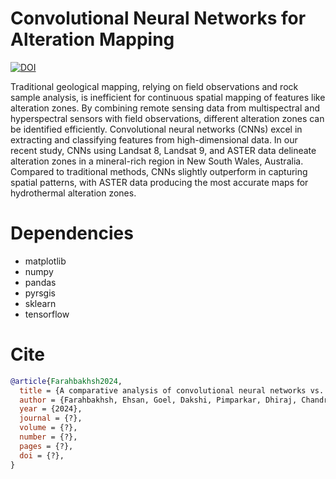 # Convolutional Neural Networks for Alteration Mapping

[![DOI](https://zenodo.org/badge/512082076.svg)](https://zenodo.org/badge/latestdoi/512082076)

Traditional geological mapping, relying on field observations and rock sample analysis, is inefficient for continuous spatial mapping of features like alteration zones. By combining remote sensing data from multispectral and hyperspectral sensors with field observations, different alteration zones can be identified efficiently. Convolutional neural networks (CNNs) excel in extracting and classifying features from high-dimensional data. In our recent study, CNNs using Landsat 8, Landsat 9, and ASTER data delineate alteration zones in a mineral-rich region in New South Wales, Australia. Compared to traditional methods, CNNs slightly outperform in capturing spatial patterns, with ASTER data producing the most accurate maps for hydrothermal alteration zones.

# Dependencies

- matplotlib
- numpy
- pandas
- pyrsgis
- sklearn
- tensorflow

# Cite

```bib
@article{Farahbakhsh2024,
  title = {A comparative analysis of convolutional neural networks vs. traditional machine learning models for alteration mapping with remote sensing data},
  author = {Farahbakhsh, Ehsan, Goel, Dakshi, Pimparkar, Dhiraj, Chandra, Rohitash and M{\"u}ller, R. Dietmar},
  year = {2024},
  journal = {?},
  volume = {?},
  number = {?},
  pages = {?},
  doi = {?},
}
```
